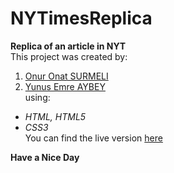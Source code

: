 # NYTimesReplica
**Replica of an article in NYT**      
This project was created by:
1. [Onur Onat SURMELI](github.com/Zibilyonik)
2. [Yunus Emre AYBEY](github.com/YemreAybey)  
using:
- *HTML, HTML5*
- *CSS3*   
You can find the live version [here](https://raw.githack.com/Zibilyonik/NYTimesReplica/development/index.html)

**Have a Nice Day**
